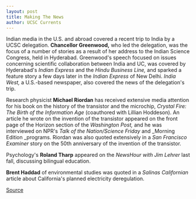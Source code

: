 ```yaml
---
layout: post
title: Making The News
author: UCSC Currents
---
```


Indian media in the U.S. and abroad covered a recent trip to India by a UCSC delegation. **Chancellor Greenwood,** who led the delegation, was the focus of a number of stories as a result of her address to the Indian Science Congress, held in Hyderabad. Greenwood's speech focused on issues concerning scientific collaboration between India and UC, was covered by Hyderabad's _Indian Express_ and the _Hindu Business Line,_ and sparked a feature story a few days later in the _Indian Express_ of New Delhi. _India West,_ a U.S.-based newspaper, also covered the news of the delegation's trip.

Research physicist **Michael Riordan** has received extensive media attention for his book on the history of the transistor and the microchip, _Crystal Fire: The Birth of the Information Age_ (coauthored with Lillian Hoddeson). An article he wrote on the invention of the transistor appeared on the front page of the Horizon section of the _Washington Post,_ and he was interviewed on NPR's _Talk of the Nation/Science Friday_ and _Morning Edition _programs. Riordan was also quoted extensively in a _San Francisco Examiner_ story on the 50th anniversary of the invention of the transistor.

Psychology's **Roland Tharp** appeared on the _NewsHour with Jim Lehrer_ last fall, discussing bilingual education.

**Brent Haddad** of environmental studies was quoted in a _Salinas Californian_ article about California's planned electricity deregulation.

[Source](http://www1.ucsc.edu/oncampus/currents/97-98/01-19/makenews.htm "Permalink to Making the News: 01-19-98")
